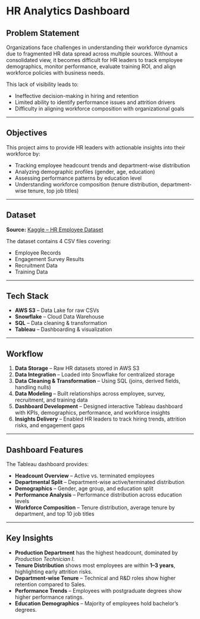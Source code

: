 # HR Analytics Dashboard

## Problem Statement
Organizations face challenges in understanding their workforce dynamics due to fragmented HR data spread across multiple sources. Without a consolidated view, it becomes difficult for HR leaders to track employee demographics, monitor performance, evaluate training ROI, and align workforce policies with business needs.

This lack of visibility leads to:
- Ineffective decision-making in hiring and retention  
- Limited ability to identify performance issues and attrition drivers  
- Difficulty in aligning workforce composition with organizational goals  

---

## Objectives
This project aims to provide HR leaders with actionable insights into their workforce by:
- Tracking employee headcount trends and department-wise distribution  
- Analyzing demographic profiles (gender, age, education)  
- Assessing performance patterns by education level  
- Understanding workforce composition (tenure distribution, department-wise tenure, top job titles)  

---

## Dataset
**Source:** [Kaggle – HR Employee Dataset](https://www.kaggle.com/datasets/ravindrasinghrana/employeedataset/data)  

The dataset contains 4 CSV files covering:
- Employee Records  
- Engagement Survey Results  
- Recruitment Data  
- Training Data  

---

## Tech Stack
- **AWS S3** – Data Lake for raw CSVs  
- **Snowflake** – Cloud Data Warehouse  
- **SQL** – Data cleaning & transformation  
- **Tableau** – Dashboarding & visualization  

---

## Workflow
1. **Data Storage** – Raw HR datasets stored in AWS S3  
2. **Data Integration** – Loaded into Snowflake for centralized storage  
3. **Data Cleaning & Transformation** – Using SQL (joins, derived fields, handling nulls)  
4. **Data Modeling** – Built relationships across employee, survey, recruitment, and training data  
5. **Dashboard Development** – Designed interactive Tableau dashboard with KPIs, demographics, performance, and workforce insights  
6. **Insights Delivery** – Enabled HR leaders to track hiring trends, attrition risks, and engagement gaps  

---

## Dashboard Features
The Tableau dashboard provides:
- **Headcount Overview** – Active vs. terminated employees  
- **Departmental Split** – Department-wise active/terminated distribution  
- **Demographics** – Gender, age group, and education split  
- **Performance Analysis** – Performance distribution across education levels  
- **Workforce Composition** – Tenure distribution, average tenure by department, and top 10 job titles  

---

## Key Insights
- **Production Department** has the highest headcount, dominated by *Production Technician I*.  
- **Tenure Distribution** shows most employees are within **1–3 years**, highlighting early attrition risks.  
- **Department-wise Tenure** – Technical and R&D roles show higher retention compared to Sales.  
- **Performance Trends** – Employees with postgraduate degrees show higher performance ratings.  
- **Education Demographics** – Majority of employees hold bachelor’s degrees.  
